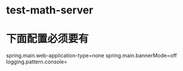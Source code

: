 # test-math-server

# 下面配置必须要有
spring.main.web-application-type=none
spring.main.bannerMode=off
logging.pattern.console=
